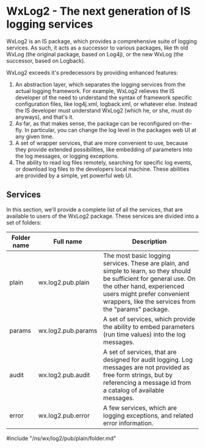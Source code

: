 # WxLog2 - The next generation of IS logging services

WxLog2 is an IS package, which provides a comprehensive suite of logging services.
As such, it acts as a successor to various packages, like th old WxLog (the original
package, based on Log4j), or the new WxLog (the successor, based on Logback).

WxLog2 exceeds it's predecessors by providing enhanced features:

1. An abstraction layer, which separates the logging services from the actual logging
   framework. For example, WxLog2 relieves the IS developer of the need to understand
   the syntax of framework specific configuration files, like log4j.xml, logback.xml,
   or whatever else. Instead the IS developer must understand WxLog2 (which he, or she,
   must do anyways), and that's it.
2. As far, as that makes sense, the package can be reconfigured on-the-fly. In particular,
   you can change the log level in the packages web UI at any given time.
3. A set of wrapper services, that are more convenient to use, because they provide
   extended possibilities, like embedding of parameters into the log messages, or
   logging exceptions.
4. The ability to read log files remotely, searching for specific log events, or
   download log files to the developers local machine. These abilities are provided
   by a simple, yet powerful web UI.

## Services

In this section, we'll provide a complete list of all the services, that are available
to users of the WxLog2 package. These services are divided into a set of folders:

| Folder name | Full name         | Description |
|-------------|-------------------|-------------|
| plain       |wx.log2.pub.plain  | The most basic logging services. These are plain, and simple to learn, so they should be sufficient for general use. On the other hand, experienced users might prefer convenient wrappers, like the services from the "params" package. |
| params      |wx.log2.pub.params | A set of services, which provide the ability to embed parameters (run time values) into the log messages. |
| audit       |wx.log2.pub.audit  | A set of services, that are designed for audit logging. Log messages are not provided as free form strings, but by referencing a message id from a catalog of available messages. |
| error       |wx.log2.pub.error  | A few services, which are logging exceptions, and related error information. |


#include "/ns/wx/log2/pub/plain/folder.md"

